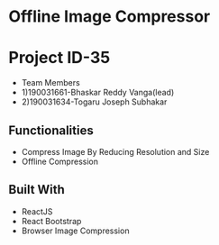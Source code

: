 # Offline Image Compressor
# Project ID-35

- Team Members
- 1)190031661-Bhaskar Reddy Vanga(lead)
- 2)190031634-Togaru Joseph Subhakar

## Functionalities

- Compress Image By Reducing Resolution and Size
- Offline Compression

## Built With

- ReactJS
- React Bootstrap
- Browser Image Compression

